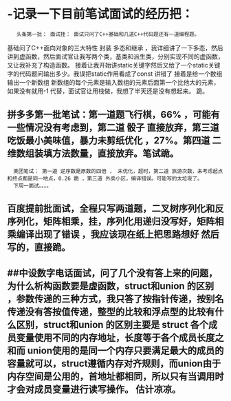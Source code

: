# -记录一下目前笔试面试的经历把：
       头条第一批： 面试挂： 面试只问了C++基础和几道C++代码题还有一道编程题。
基础问了C++面向对象的三大特性 封装 多态和继承 ，我详细讲了一下多态，然后讲到虚函数，然后面试官让我写两个类，基类和派生类，分别实现不同的虚函数，又让我补充了构造函数。
接着让我开始讲static关键字然后又给了一个static关键字的代码题问输出多少。我误把static作用看成了const 讲错了
接着是给一个数组  输出一个新数组 新数组的每个元素是输入数组的元素后面第一个比他大的元素，如果没有就用-1 代替，面试官让用栈做，我想了半天还是没有想起来。
跪。
 ##     拼多多第一批笔试：第一道题飞行棋，66% ，可能有一些情况没有考虑到，第二道 骰子 直接放弃，第三道 吃饭最小美味值，暴力未剪纸优化 ，27%。第四道 二维数组装填方法数量，直接放弃。笔试跪。
      美团笔试： 第一道 逆序数是原数的四倍 ， 未优化，超时，第二道 旅游次数，未考虑起点和终点都是同一地点，0.26 跪 ，第三道 外卖小区，编译错误。可能写的太垃圾了。
      下周一面试。。。。
 ##      百度提前批面试，全程只写两道题，二叉树序列化和反序列化，矩阵相乘，挂，序列化用递归没写好，矩阵相乘编译出现了错误 ，我应该现在纸上把思路想好 然后写的，直接跪。

## ##中设数字电话面试，问了几个没有答上来的问题，为什么析构函数要是虚函数，struct和union 的区别 ，参数传递的三种方式，我只答了按指针传递，按别名传递没有答按值传递，整型的比较和浮点型的比较有什么区别，struct和union 的区别主要是 struct 各个成员变量使用不同的内存地址，长度等于各个成员长度之和而 union使用的是同一个内存只要满足最大的成员的容量就可以，struct遵循内存对齐规则，而union由于内存空间是公用的，首地址都相同，所以只有当调用时才会对成员变量进行读写操作。 估计凉凉。
